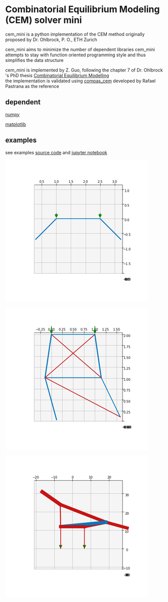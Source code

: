 # Combinatorial Equilibrium Modeling (CEM) solver mini

cem_mini is a python implementation of the CEM method originally proposed by Dr. Ohlbrock, P. O., ETH Zurich

cem_mini aims to minimize the number of dependent libraries
cem_mini attempts to stay with function oriented programming style and thus simplifies the data structure

cem_mini is implemented by Z. Guo, following the chapter 7 of Dr. Ohlbrock 's PhD thesis [Combinatorial Equilibrium Modelling](https://www.research-collection.ethz.ch/handle/20.500.11850/478732)<br>
the implementation is validated using [compas_cem](https://github.com/arpastrana/compas_cem) developed by Rafael Pastrana as the reference

## dependent
[numpy](https://numpy.org/)

[matplotlib](https://matplotlib.org/)

## examples

see examples [source code](cem_mini/src/cem_mini/cem_examples.py) and [jupyter notebook](cem_mini/src/examples.ipynb )

![Alt text](quick_start.png?raw=true "quick start")

![Alt text](braced_tower.png?raw=true "braced tower")

![Alt text](bridge.png?raw=true "bridge 2d")



